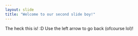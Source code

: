 ```yaml
---
layout: slide
title: "Welcome to our second slide boy!"
---
```

The heck this is! :D
Use the left arrow to go back (ofcourse lol)!
